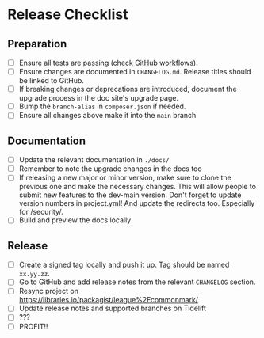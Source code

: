# Release Checklist

## Preparation

- [ ] Ensure all tests are passing (check GitHub workflows).
- [ ] Ensure changes are documented in `CHANGELOG.md`. Release titles should be linked to GitHub.
- [ ] If breaking changes or deprecations are introduced, document the upgrade process in the doc site's upgrade page.
- [ ] Bump the `branch-alias` in `composer.json` if needed.
- [ ] Ensure all changes above make it into the `main` branch

## Documentation

- [ ] Update the relevant documentation in `./docs/`
- [ ] Remember to note the upgrade changes in the docs too
- [ ] If releasing a new major or minor version, make sure to clone the previous one and make the necessary changes.  This will allow people to submit new features to the dev-main version. Don't forget to update version numbers in project.yml! And update the redirects too. Especially for /security/.
- [ ] Build and preview the docs locally

## Release

- [ ] Create a signed tag locally and push it up. Tag should be named `xx.yy.zz`.
- [ ] Go to GitHub and add release notes from the relevant `CHANGELOG` section.
- [ ] Resync project on <https://libraries.io/packagist/league%2Fcommonmark/>
- [ ] Update release notes and supported branches on Tidelift
- [ ] ???
- [ ] PROFIT!!
